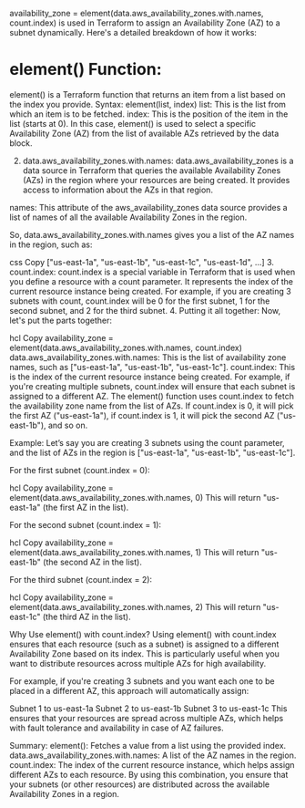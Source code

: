 availability_zone = element(data.aws_availability_zones.with.names, count.index)
is used in Terraform to assign an Availability Zone (AZ) to a subnet dynamically. Here's a detailed breakdown of how it works:

# element() Function:
element() is a Terraform function that returns an item from a list based on the index you provide.
Syntax: element(list, index)
list: This is the list from which an item is to be fetched.
index: This is the position of the item in the list (starts at 0).
In this case, element() is used to select a specific Availability Zone (AZ) from the list of available AZs retrieved by the data block.

2. data.aws_availability_zones.with.names:
data.aws_availability_zones is a data source in Terraform that queries the available Availability Zones (AZs) in the region where your resources are being created. It provides access to information about the AZs in that region.

names: This attribute of the aws_availability_zones data source provides a list of names of all the available Availability Zones in the region.

So, data.aws_availability_zones.with.names gives you a list of the AZ names in the region, such as:

css
Copy
["us-east-1a", "us-east-1b", "us-east-1c", "us-east-1d", ...]
3. count.index:
count.index is a special variable in Terraform that is used when you define a resource with a count parameter.
It represents the index of the current resource instance being created.
For example, if you are creating 3 subnets with count, count.index will be 0 for the first subnet, 1 for the second subnet, and 2 for the third subnet.
4. Putting it all together:
Now, let's put the parts together:

hcl
Copy
availability_zone = element(data.aws_availability_zones.with.names, count.index)
data.aws_availability_zones.with.names: This is the list of availability zone names, such as ["us-east-1a", "us-east-1b", "us-east-1c"].
count.index: This is the index of the current resource instance being created. For example, if you're creating multiple subnets, count.index will ensure that each subnet is assigned to a different AZ.
The element() function uses count.index to fetch the availability zone name from the list of AZs. If count.index is 0, it will pick the first AZ ("us-east-1a"), if count.index is 1, it will pick the second AZ ("us-east-1b"), and so on.

Example:
Let’s say you are creating 3 subnets using the count parameter, and the list of AZs in the region is ["us-east-1a", "us-east-1b", "us-east-1c"].

For the first subnet (count.index = 0):

hcl
Copy
availability_zone = element(data.aws_availability_zones.with.names, 0)
This will return "us-east-1a" (the first AZ in the list).

For the second subnet (count.index = 1):

hcl
Copy
availability_zone = element(data.aws_availability_zones.with.names, 1)
This will return "us-east-1b" (the second AZ in the list).

For the third subnet (count.index = 2):

hcl
Copy
availability_zone = element(data.aws_availability_zones.with.names, 2)
This will return "us-east-1c" (the third AZ in the list).

Why Use element() with count.index?
Using element() with count.index ensures that each resource (such as a subnet) is assigned to a different Availability Zone based on its index. This is particularly useful when you want to distribute resources across multiple AZs for high availability.

For example, if you're creating 3 subnets and you want each one to be placed in a different AZ, this approach will automatically assign:

Subnet 1 to us-east-1a
Subnet 2 to us-east-1b
Subnet 3 to us-east-1c
This ensures that your resources are spread across multiple AZs, which helps with fault tolerance and availability in case of AZ failures.

Summary:
element(): Fetches a value from a list using the provided index.
data.aws_availability_zones.with.names: A list of the AZ names in the region.
count.index: The index of the current resource instance, which helps assign different AZs to each resource.
By using this combination, you ensure that your subnets (or other resources) are distributed across the available Availability Zones in a region.



